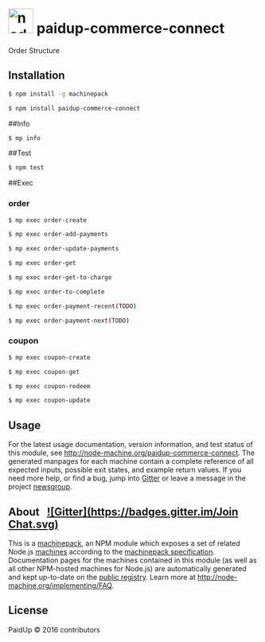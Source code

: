 
<h1>
  <a href="http://node-machine.org" title="Node-Machine public registry"><img alt="node-machine logo" title="Node-Machine Project" src="http://node-machine.org/images/machine-anthropomorph-for-white-bg.png" width="50" /></a>
  paidup-commerce-connect
</h1>

Order Structure


## Installation &nbsp;

```sh
$ npm install -g machinepack
```

```sh
$ npm install paidup-commerce-connect
```

##Info

```sh
$ mp info
```

##Test

```sh
$ npm test
```

##Exec

### order
```sh
$ mp exec order-create

$ mp exec order-add-payments

$ mp exec order-update-payments

$ mp exec order-get

$ mp exec order-get-to-charge

$ mp exec order-to-complete

$ mp exec order-payment-recent(TODO)

$ mp exec order-payment-next(TODO)
```

### coupon
```sh
$ mp exec coupon-create

$ mp exec coupon-get

$ mp exec coupon-redeem

$ mp exec coupon-update
```

## Usage

For the latest usage documentation, version information, and test status of this module, see <a href="http://node-machine.org/paidup-commerce-connect" title="Connect with TDCommerce (for node.js)">http://node-machine.org/paidup-commerce-connect</a>.  The generated manpages for each machine contain a complete reference of all expected inputs, possible exit states, and example return values.  If you need more help, or find a bug, jump into [Gitter](https://gitter.im/node-machine/general) or leave a message in the project [newsgroup](https://groups.google.com/forum/?hl=en#!forum/node-machine).

## About  &nbsp; [![Gitter](https://badges.gitter.im/Join Chat.svg)](https://gitter.im/node-machine/general?utm_source=badge&utm_medium=badge&utm_campaign=pr-badge&utm_content=badge)

This is a [machinepack](http://node-machine.org/machinepacks), an NPM module which exposes a set of related Node.js [machines](http://node-machine.org/spec/machine) according to the [machinepack specification](http://node-machine.org/spec/machinepack).
Documentation pages for the machines contained in this module (as well as all other NPM-hosted machines for Node.js) are automatically generated and kept up-to-date on the <a href="http://node-machine.org" title="Public machine registry for Node.js">public registry</a>.
Learn more at <a href="http://node-machine.org/implementing/FAQ" title="Machine Project FAQ (for implementors)">http://node-machine.org/implementing/FAQ</a>.

## License

PaidUp &copy; 2016 contributors

